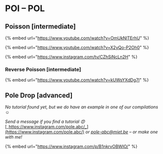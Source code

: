 # POI – POL

## Poisson \[intermediate]

{% embed url="https://www.youtube.com/watch?v=OmUkNlTErhU" %}

{% embed url="https://www.youtube.com/watch?v=X2yQo-P2Oh0" %}

{% embed url="https://www.instagram.com/tv/CZhSiNcLn2H" %}

### Reverse Poisson \[intermediate]

{% embed url="https://www.youtube.com/watch?v=kUWsYXdDg7I" %}

## Pole Drop \[advanced]

_No tutorial found yet, but we do have an example in one of our compilations ☺️_

_Send a message if you find a tutorial 😍_ [_https://www.instagram.com/pole.abc/_](https://www.instagram.com/pole.abc/) _or_ [_pole-abc@miet.be_](mailto:pole-abc@miet.be) _– or make one with me!_&#x20;

{% embed url="https://www.instagram.com/p/B1nkrvOBWIO/" %}
